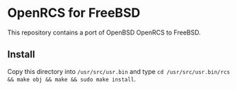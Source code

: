 OpenRCS for FreeBSD
===================
This repository contains a port of OpenBSD OpenRCS to FreeBSD.

Install
-------
Copy this directory into `/usr/src/usr.bin` and type
`cd /usr/src/usr.bin/rcs && make obj && make && sudo make install`.

